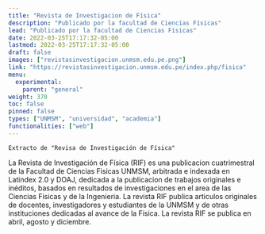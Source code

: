 ```yaml
---
title: "Revista de Investigacion de Física"
description: "Publicado por la facultad de Ciencias Físicas"
lead: "Publicado por la facultad de Ciencias Físicas"
date: 2022-03-25T17:17:32-05:00
lastmod: 2022-03-25T17:17:32-05:00
draft: false
images: ["revistasinvestigacion.unmsm.edu.pe.png"]
link: "https://revistasinvestigacion.unmsm.edu.pe/index.php/fisica"
menu:
  experimental:
    parent: "general"
weight: 370
toc: false
pinned: false
types: ["UNMSM", "universidad", "academia"]
functionalities: ["web"]
---
```


```text
Extracto de "Revisa de Investigación de Física"
```

La Revista de Investigación de Física (RIF) es una publicacion cuatrimestral de la Facultad de Ciencias Fisicas UNMSM, arbitrada e indexada en Latindex 2.0 y DOAJ, dedicada a la publicacion de trabajos originales e inéditos, basados en resultados de investigaciones en el area de las Ciencias Fisicas y de la Ingenieria. La revista RIF publica articulos originales de docentes, investigadores y estudiantes de la UNMSM y de otras instituciones dedicadas al avance de la Fisica. La revista RIF se publica en abril, agosto y diciembre.
